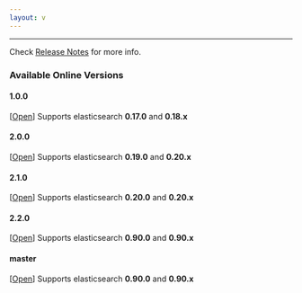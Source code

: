 ```yaml
---
layout: v
---
```


*****

Check [Release Notes](https://github.com/lukas-vlcek/bigdesk#release-notes) for more info.

### Available Online Versions

#### 1.0.0

\[<a href="1.0.0">Open</a>\] Supports elasticsearch **0.17.0** and **0.18.x**

#### 2.0.0

\[<a href="2.0.0">Open</a>\] Supports elasticsearch **0.19.0** and **0.20.x**

#### 2.1.0

\[<a href="2.1.0">Open</a>\] Supports elasticsearch **0.20.0** and **0.20.x**

#### 2.2.0

\[<a href="2.2.0">Open</a>\] Supports elasticsearch **0.90.0** and **0.90.x**


#### master

\[<a href="master">Open</a>\] Supports elasticsearch **0.90.0** and **0.90.x**
